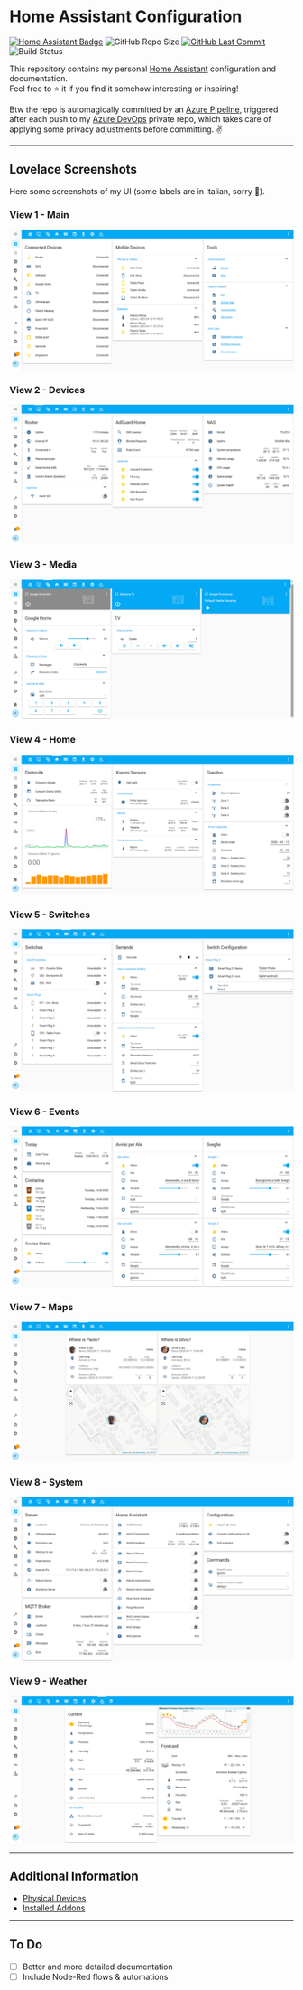 # Home Assistant Configuration

[![Home Assistant Badge](https://img.shields.io/badge/platform-home%20assistant-blue)](https://www.home-assistant.io)
![GitHub Repo Size](https://img.shields.io/github/repo-size/pmazz/HomeAssistant-Config)
[![GitHub Last Commit](https://img.shields.io/github/last-commit/pmazz/HomeAssistant-Config)](https://github.com/pmazz/HomeAssistant-Config/commits)
![Build Status](https://pmazzini.visualstudio.com/Home%20Assistant/_apis/build/status/Push%20HA-Config%20To%20GitHub?branchName=master)

This repository contains my personal [Home Assistant](https://www.home-assistant.io) configuration and documentation.  
Feel free to :star: it if you find it somehow interesting or inspiring!

Btw the repo is automagically committed by an [Azure Pipeline](https://azure.microsoft.com/en-us/services/devops/pipelines), triggered after each push to my [Azure DevOps](https://azure.microsoft.com/en-us/services/devops) private repo, which takes care of applying some privacy adjustments before committing. :v:

***

## Lovelace Screenshots

Here some screenshots of my UI (some labels are in Italian, sorry :pray:).

### View 1 - Main

![Main View](.images/lovelace/view_01.png "Main View")

### View 2 - Devices

![Devices View](.images/lovelace/view_02.png "Devices View")

### View 3 - Media

![Media View](.images/lovelace/view_03.png "Media View")

### View 4 - Home

![Home View](.images/lovelace/view_04.png "Home View")

### View 5 - Switches

![Switches View](.images/lovelace/view_05.png "Switches View")

### View 6 - Events

![Events View](.images/lovelace/view_06.png "Events View")

### View 7 - Maps

![Maps View](.images/lovelace/view_07.png "Maps View")

### View 8 - System

![System View](.images/lovelace/view_08.png "System View")

### View 9 - Weather

![Weather View](.images/lovelace/view_09.png "Weather View")

***

## Additional Information

* [Physical Devices](devices.md)
* [Installed Addons](addons.md)

***

## To Do

* [ ] Better and more detailed documentation
* [ ] Include Node-Red flows & automations
